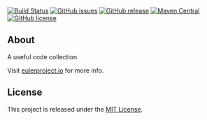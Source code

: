 [![Build Status](https://ci.eulerproject.io/job/euler-common-latest-jdk7/badge/icon)](https://ci.eulerproject.io/job/euler-common-latest-jdk7)
[![GitHub issues](https://img.shields.io/github/issues/euler-projects/euler-common.svg)](https://github.com/euler-projects/euler-common/issues)
[![GitHub release](https://img.shields.io/github/release/euler-projects/euler-common.svg)](https://github.com/euler-projects/euler-common/releases)
[![Maven Central](https://maven-badges.herokuapp.com/maven-central/net.eulerframework/euler-common/badge.svg)](https://maven-badges.herokuapp.com/maven-central/net.eulerframework/euler-common)
[![GitHub license](https://img.shields.io/badge/license-MIT-blue.svg)](https://raw.githubusercontent.com/euler-projects/euler-common/master/LICENSE)

## About
A useful code collection

Visit [eulerproject.io][] for more info.

## License
This project is released under the [MIT License][].

[MIT License]: https://opensource.org/licenses/MIT
[eulerproject.io]: https://eulerproject.io
